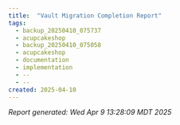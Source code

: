 ```yaml
---
title:  "Vault Migration Completion Report"
tags:
  - backup_20250410_075737
  - acupcakeshop
  - backup_20250410_075058
  - acupcakeshop
  - documentation
  - implementation
  - --
  - --
created: 2025-04-10
---
```



*Report generated: Wed Apr  9 13:28:09 MDT 2025*
